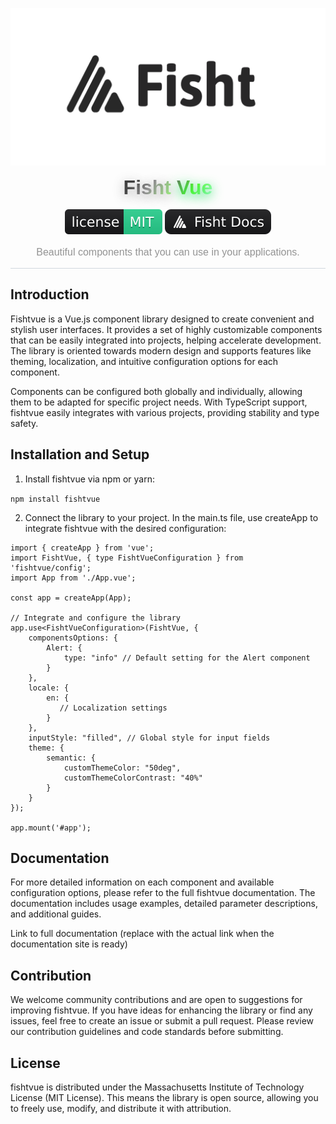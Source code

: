 <style>
@import url('https://fonts.googleapis.com/css2?family=Asap:ital,wght@0,100..900;1,100..900&display=swap');
</style>
<a href="https://github.com/Egoka/FishtVue"><img alt="Banner.png" src=".github/assets/banner.png"/></a>
<div style="color: var(--fgColor-muted, #939393) !important; font-family: 'Asap', sans-serif; font-weight: 300; font-size: 1rem;">
  <div style="text-align: center; border-bottom: 1px solid;border-color: var(--borderColor-default, var(--color-border-default, #d0d7de)); padding-bottom: 1rem;">
    <div style="font-weight: bold;">
      <span style="font-size: 2rem;text-shadow: 0 4px 18px rgba(157,157,157,0.85);background-clip: text;-webkit-text-fill-color: transparent;background-image: linear-gradient(309deg, rgb(157, 255, 121) 12%, var(--fgColor-default, rgb(145, 145, 145)) 50%, var(--fgColor-muted, rgb(47, 47, 47)) 80%);">
        Fisht
      </span>
      <span style="font-size: 2rem;text-shadow: 0 4px 18px rgba(0,217,76,0.85);background-clip: text;-webkit-text-fill-color: transparent;background-image: linear-gradient(309deg, rgb(166,255,191) 12%, rgb(102,255,51) 50%, rgb(101,101,101) 100%);">
        Vue
      </span>
    </div>
    <p>
      <a href="https://github.com/Egoka/FishtVue/blob/lib/LICENSE.md"><img src=".github/assets/fisht-license.svg" alt="License"></a>
      <a href="https://github.com/Egoka/FishtVue"><img src=".github/assets/fisht-docs.svg" alt="Website"></a>
    </p>
    <div>Beautiful components that you can use in your applications.</div>
  </div>
</div>

## Introduction

Fishtvue is a Vue.js component library designed to create convenient and stylish user interfaces. It provides a set of highly customizable components that can be easily integrated into projects, helping accelerate development. The library is oriented towards modern design and supports features like theming, localization, and intuitive configuration options for each component.

Components can be configured both globally and individually, allowing them to be adapted for specific project needs. With TypeScript support, fishtvue easily integrates with various projects, providing stability and type safety.

## Installation and Setup

1.	Install fishtvue via npm or yarn:

```npm install fishtvue```


2.	Connect the library to your project. In the main.ts file, use createApp to integrate fishtvue with the desired configuration:
```
import { createApp } from 'vue';
import FishtVue, { type FishtVueConfiguration } from 'fishtvue/config';
import App from './App.vue';

const app = createApp(App);

// Integrate and configure the library
app.use<FishtVueConfiguration>(FishtVue, {
    componentsOptions: {
        Alert: {
            type: "info" // Default setting for the Alert component
        }
    },
    locale: {
        en: {
           // Localization settings
        }
    },
    inputStyle: "filled", // Global style for input fields
    theme: {
        semantic: {
            customThemeColor: "50deg",
            customThemeColorContrast: "40%"
        }
    }
});

app.mount('#app');
```


## Documentation

For more detailed information on each component and available configuration options, please refer to the full fishtvue documentation. The documentation includes usage examples, detailed parameter descriptions, and additional guides.

Link to full documentation (replace with the actual link when the documentation site is ready)

## Contribution

We welcome community contributions and are open to suggestions for improving fishtvue. If you have ideas for enhancing the library or find any issues, feel free to create an issue or submit a pull request. Please review our contribution guidelines and code standards before submitting.

## License

fishtvue is distributed under the Massachusetts Institute of Technology License (MIT License). This means the library is open source, allowing you to freely use, modify, and distribute it with attribution.